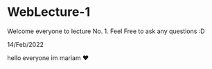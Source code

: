 # WebLecture-1
Welcome everyone to lecture No. 1. Feel Free to ask any questions :D

14/Feb/2022




hello everyone 
im mariam ❤